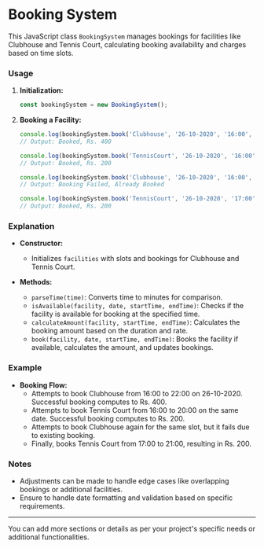 # Booking System

This JavaScript class `BookingSystem` manages bookings for facilities like Clubhouse and Tennis Court, calculating booking availability and charges based on time slots.

### Usage

1. **Initialization:**
   ```javascript
   const bookingSystem = new BookingSystem();
   ```

2. **Booking a Facility:**
   ```javascript
   console.log(bookingSystem.book('Clubhouse', '26-10-2020', '16:00', '22:00'));
   // Output: Booked, Rs. 400

   console.log(bookingSystem.book('TennisCourt', '26-10-2020', '16:00', '20:00'));
   // Output: Booked, Rs. 200

   console.log(bookingSystem.book('Clubhouse', '26-10-2020', '16:00', '22:00'));
   // Output: Booking Failed, Already Booked

   console.log(bookingSystem.book('TennisCourt', '26-10-2020', '17:00', '21:00'));
   // Output: Booked, Rs. 200
   ```

### Explanation

- **Constructor:**
  - Initializes `facilities` with slots and bookings for Clubhouse and Tennis Court.

- **Methods:**
  - `parseTime(time)`: Converts time to minutes for comparison.
  - `isAvailable(facility, date, startTime, endTime)`: Checks if the facility is available for booking at the specified time.
  - `calculateAmount(facility, startTime, endTime)`: Calculates the booking amount based on the duration and rate.
  - `book(facility, date, startTime, endTime)`: Books the facility if available, calculates the amount, and updates bookings.

### Example

- **Booking Flow:**
  - Attempts to book Clubhouse from 16:00 to 22:00 on 26-10-2020. Successful booking computes to Rs. 400.
  - Attempts to book Tennis Court from 16:00 to 20:00 on the same date. Successful booking computes to Rs. 200.
  - Attempts to book Clubhouse again for the same slot, but it fails due to existing booking.
  - Finally, books Tennis Court from 17:00 to 21:00, resulting in Rs. 200.

### Notes

- Adjustments can be made to handle edge cases like overlapping bookings or additional facilities.
- Ensure to handle date formatting and validation based on specific requirements.

---

You can add more sections or details as per your project's specific needs or additional functionalities.

